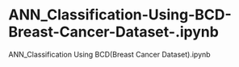 # ANN_Classification-Using-BCD-Breast-Cancer-Dataset-.ipynb
ANN_Classification Using BCD(Breast Cancer Dataset).ipynb
